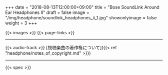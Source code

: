+++
date = "2018-08-13T12:00:00+09:00"
title = "Bose SoundLink Around Ear Headphones II"
draft = false
image = "/img/headphone/soundlink_headphones_ii_1.jpg"
showonlyimage = false
weight = 3
+++

<!--more-->

{{< images >}}
{{< page-links >}}

---

{{< audio-track >}}
[視聴楽曲の著作権について]({{< ref "headphone/notes_of_copyright.md" >}})

---

{{< spec >}}

<script>
new Vue({
  el: '#images',
  data: {
    items: [
      { src: '/serendipity-phone/img/headphone/soundlink_headphones_ii_1.jpg' },
      { src: '/serendipity-phone/img/headphone/soundlink_headphones_ii_2.jpg' },
      { src: '/serendipity-phone/img/headphone/soundlink_headphones_ii_3.jpg' },
      { src: '/serendipity-phone/img/headphone/soundlink_headphones_ii_4.jpg' }
    ]
  }
})

new Vue({ 
  el: '#spec',
  data: {
    spec: 
      {
        system: "Dynamic",
        design: "Closed-Back",
        weight: "200g",
        impedance: "unknown",
        plug: "stereo mini (3.5mm)",
        isWireless: "Yes",
        battery: "15hour"
      }
  }
});

new Vue({
  el: '#page-links',
  data: {
    link:
      {
        official:"https://www.bose.co.jp/ja_jp/products/headphones/over_ear_headphones/soundlink-around-ear-wireless-headphones-ii.html#v=soundlink_ae_headphones_ii_black",
        amazon:"https://www.amazon.co.jp/dp/" + "B014CI8VFQ",
        eIyahon:"http://www.e-earphone.jp/shopdetail/000000072127"
      }
  }
});

new Vue({
  el: '#audio-tracks',
  data: {
    tracks: [
      {
        viewingTrack: "https://w.soundcloud.com/player/?url=https%3A//api.soundcloud.com/tracks/"+ "487605756"
      },
    ]
  }
});

</script>
